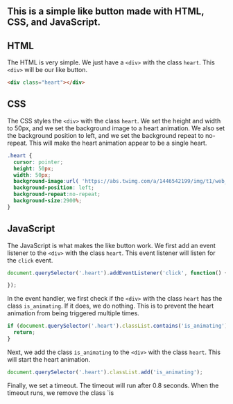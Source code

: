 ## This is a simple like button made with HTML, CSS, and JavaScript.

## HTML

The HTML is very simple. We just have a `<div>` with the class `heart`. This `<div>` will be our like button.

```html
<div class="heart"></div>
```

## CSS

The CSS styles the `<div>` with the class `heart`. We set the height and width to 50px, and we set the background image to a heart animation. We also set the background position to left, and we set the background repeat to no-repeat. This will make the heart animation appear to be a single heart.

```css
.heart {
  cursor: pointer;
  height: 50px;
  width: 50px;
  background-image:url( 'https://abs.twimg.com/a/1446542199/img/t1/web_heart_animation.png');
  background-position: left;
  background-repeat:no-repeat;
  background-size:2900%;
}
```

## JavaScript

The JavaScript is what makes the like button work. We first add an event listener to the `<div>` with the class `heart`. This event listener will listen for the `click` event.

```javascript
document.querySelector('.heart').addEventListener('click', function() {

});
```

In the event handler, we first check if the `<div>` with the class `heart` has the class `is_animating`. If it does, we do nothing. This is to prevent the heart animation from being triggered multiple times.

```javascript
if (document.querySelector('.heart').classList.contains('is_animating')) {
  return;
}
```

Next, we add the class `is_animating` to the `<div>` with the class `heart`. This will start the heart animation.

```javascript
document.querySelector('.heart').classList.add('is_animating');
```

Finally, we set a timeout. The timeout will run after 0.8 seconds. When the timeout runs, we remove the class `is